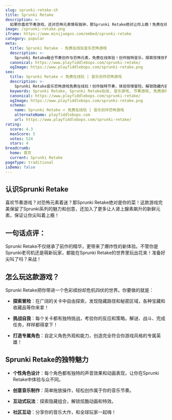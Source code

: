 ```yaml
---
slug: sprunki-retake-zh
title: Sprunki Retake
description: >-
  如果你喜欢节奏游戏，还对恐怖元素情有独钟，那Sprunki Retake绝对让你上瘾！免费在线体验音乐创作的惊悚魅力！
image: /sprunki-retake.png
iframe: https://www.minijuegos.com/embed/sprunki-retake
category: popular
meta:
  title: Sprunki Retake - 免费在线玩音乐恐怖游戏
  description: >-
    Sprunki Retake融合节奏创作与恐怖元素，免费在线体验！创作独特音乐，探索惊悚世界，与全球玩家分享你的作品！
  canonical: https://www.playfiddlebops.com/sprunki-retake/
  ogImage: https://www.playfiddlebops.com/sprunki-retake.png
seo:
  title: Sprunki Retake 🔥 免费在线玩 | 音乐创作恐怖游戏
  description: >-
    Sprunki Retake音乐恐怖游戏免费在线玩！创作独特节奏，体验惊悚冒险，解锁隐藏内容，与全球玩家分享你的音乐作品！
  keywords: Sprunki Retake, Sprunki Retake在线, 音乐游戏, 节奏游戏, 免费游戏, 恐怖游戏, 音乐创作游戏, 在线玩
  canonical: https://www.playfiddlebops.com/sprunki-retake/
  ogImage: https://www.playfiddlebops.com/sprunki-retake.png
  schema:
    name: Sprunki Retake 🔥 免费在线玩 | 音乐创作恐怖游戏
    alternateName: playfiddlebops.com
    url: https://www.playfiddlebops.com/sprunki-retake/
rating:
  score: 4.3
  maxScore: 5
  votes: 524
  stars: 4
breadcrumb:
  home: 首页
  current: Sprunki Retake
pageType: traditional
isDemo: false
---
```


## 认识Sprunki Retake

喜欢节奏游戏？对恐怖元素着迷？那Sprunki Retake绝对是你的菜！这款游戏完美保留了Sprunki系列的魅力和创意，还加入了更多让人肾上腺素飙升的新鲜元素，保证让你尖叫着上瘾！

## 一句话点评：

Sprunki Retake不仅继承了前作的精华，更带来了爆炸性的新体验。不管你是Sprunki老司机还是萌新玩家，都能在Sprunki Retake的世界里玩出花来！准备好尖叫了吗？来战！

## 怎么玩这款游戏？

Sprunki Retake把你带进一个色彩缤纷却危机四伏的世界。你要做的就是：

- **探索冒险**：在广阔的关卡中自由探索，发现隐藏路径和秘密区域，各种宝藏和收藏品等你来拿！

- **挑战自我**：每个关卡都有独特挑战，考验你的反应和策略。解谜、战斗、完成任务，样样都得拿下！

- **打造专属角色**：自定义角色外观和能力，创造完全符合你游戏风格的专属英雄！

## Sprunki Retake的独特魅力

- **个性角色设计**：每个角色都有独特的声音效果和动画表现，让你在Sprunki Retake中体验与众不同。

- **创意音乐制作**：简单拖放操作，轻松创作属于你的音乐节奏。

- **互动式玩法**：探索隐藏组合，解锁炫酷动画和特效。

- **社区互动**：分享你的音乐大作，和全球玩家一起嗨！